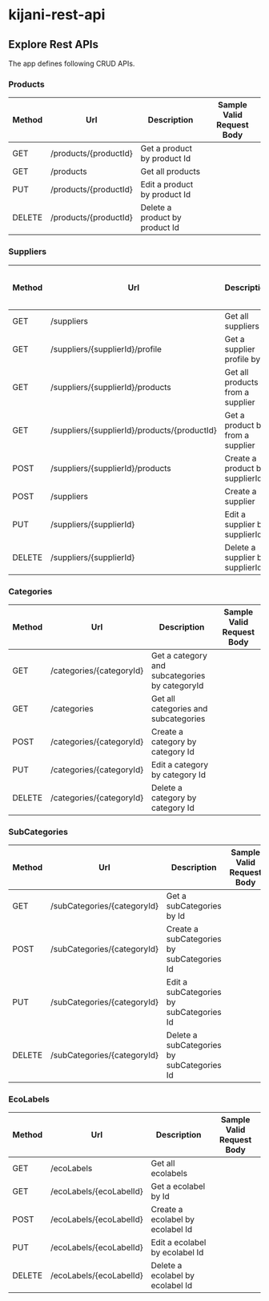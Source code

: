 # kijani-rest-api

## Explore Rest APIs

The app defines following CRUD APIs.

### Products

| Method | Url                      | Description                      | Sample Valid Request Body |
|--------|--------------------------|----------------------------------| ------------------------- |
| GET    | /products/{productId}    | Get a product by product Id      | |
| GET    | /products                | Get all products                 | |
| PUT    | /products/{productId}    | Edit a product by product Id     | |
| DELETE | /products/{productId}    | Delete a product by product Id   | |

### Suppliers

| Method | Url                                          | Description                      | Sample Valid Request Body |
|--------|----------------------------------------------|----------------------------------| ------------------------- |
| GET    | /suppliers                                   | Get all suppliers                | |
| GET    | /suppliers/{supplierId}/profile              | Get a supplier profile by Id     | |
| GET    | /suppliers/{supplierId}/products             | Get all products from a supplier | |
| GET    | /suppliers/{supplierId}/products/{productId} | Get a product by from a supplier | |
| POST	 | /suppliers/{supplierId}/products             |	Create a product by supplierId   | |
| POST   | /suppliers                                   | Create a supplier                | |
| PUT    | /suppliers/{supplierId}                      | Edit a supplier by supplierId    | |
| DELETE | /suppliers/{supplierId}                      | Delete a supplier by supplierId  | |

### Categories

| Method | Url                      | Description                                    | Sample Valid Request Body |
|--------|--------------------------|------------------------------------------------| ------------------------- |
| GET    | /categories/{categoryId} | Get a category and subcategories by categoryId | |
| GET    | /categories              | Get all categories and subcategories           | |
| POST   | /categories/{categoryId} | Create a category by category Id               | |
| PUT    | /categories/{categoryId} | Edit a category by category Id                 | |
| DELETE | /categories/{categoryId} | Delete a category by category Id               | |

### SubCategories

| Method | Url                         | Description                                | Sample Valid Request Body |
|--------|-----------------------------|--------------------------------------------| ------------------------- |
| GET    | /subCategories/{categoryId} | Get a subCategories by Id                  | |
| POST   | /subCategories/{categoryId} | Create a subCategories by subCategories Id | |
| PUT    | /subCategories/{categoryId} | Edit a subCategories by subCategories Id   | |
| DELETE | /subCategories/{categoryId} | Delete a subCategories by subCategories Id | |

### EcoLabels

| Method | Url                     | Description                                | Sample Valid Request Body |
|--------|-------------------------|--------------------------------------------| ------------------------- |
| GET    | /ecoLabels              | Get all ecolabels                          | |
| GET    | /ecoLabels/{ecoLabelId} | Get a ecolabel by Id                       | |
| POST   | /ecoLabels/{ecoLabelId} | Create a ecolabel by ecolabel Id | |
| PUT    | /ecoLabels/{ecoLabelId} | Edit a ecolabel by ecolabel Id   | |
| DELETE | /ecoLabels/{ecoLabelId} | Delete a ecolabel by ecolabel Id | |
